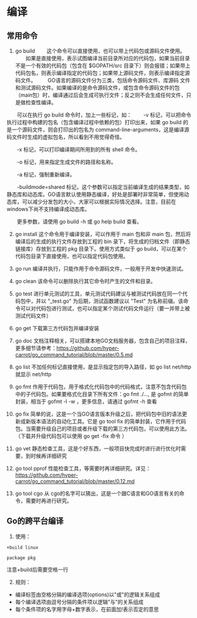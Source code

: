 # 编译 

## 常用命令

1. go build
　　这个命令可以直接使用，也可以带上代码包或源码文件使用。
　　如果是直接使用，表示试图编译当前目录所对应的代码包，如果当前目录不是一个有效的代码包（包含在 $GOPATH/src 目录下）则会报错；如果带上代码包名，则表示编译指定的代码包；如果带上源码文件，则表示编译指定源码文件。
　　GO语言的源码文件分为三类，包括命令源码文件、库源码 文件和测试源码文件。如果编译的是命令源码文件，或包含命令源码文件的包（main包）时，编译通过后会生成可执行文件；反之则不会生成任何文件，只是做检查性编译。

　　可以在执行 go build 命令时，加上一些标记，如：
　　-v 标记，可以把命令执行过程中构建的包名（包含编译过程中依赖的包）打印出来，如果 go build 的是一个源码文件，则会打印出的包名为 command-line-arguments，这是编译源码文件时生成的虚拟包名，所以看到不用觉得奇怪。

　　-x 标记，可以打印编译期间所用到的所有 shell 命令。

　　-o 标记，用来指定生成文件的路径和名称。

　　-a 标记，强制重新编译。

　　-buildmode=shared 标记，这个参数可以指定当前编译生成的结果类型，如静态库和动态库。GO语言默认使用静态编译，好处是部署时非常简单，但使用动态库，可以减少分发包的大小，大家可以根据实际情况选择。注意，目前在windows下尚不支持编译成动态库。

　　更多参数，请使用 go build -h 或 go help build 查看。

2. go install 
    这个命令用于编译安装，可以作用于 main 包和非 main 包，然后将编译后的生成的执行文件存放到工程的 bin 
    录下，将生成的归档文件（即静态链接库）存放到工程的 pkg 目录下。使用方式类似于 go build，可以在某个代码包目录下直接使用，也可以指定代码包使用。

3. go run 
    编译并执行，只能作用于命令源码文件，一般用于开发中快速测试。 

4. go clean 
    该命令可以删除执行其它命令时产生的文件和目录。

5. go test 
    进行单元测试的工具，单元测试代码建议与被测试代码放在同一个代码包中，并以 "_test.go" 为后期，测试函数建议以 "Test" 为名称前缀。该命令可以对代码包进行测试，也可以指定某个测试代码文件运行（要一并带上被测试代码文件）

6. go get 
    下载第三方代码包并编译安装 

7. go doc 
    文档注释相关，可以搭建本地GO文档服务器，包含自己的项目注释，更多细节请参考：https://github.com/hyper-carrot/go_command_tutorial/blob/master/0.5.md 

8. go list 
    不加任何标记直接使用，是显示指定包的导入路径，如 go list net/http 就显示 net/http

9. go fmt 
    作用于代码包，用于格式化代码包中的代码格式，注意不包含代码包中的子代码包。如果要格式化目录下所有文件：go fmt ./..., 是 gofmt 的简单封装，相当于 gofmt -l -w ，更多信息，请通过 gofmt -h 查看

10. go fix 
    简单的说，这是一个当GO语言版本升级之后，把代码包中旧的语法更新成新版本语法的自动化工具。它是 go tool fix 的简单封装，它作用于代码包。当需要升级自己的项目或者升级下载的第三方代码包，可以使用此方法。（下载并升级代码包可以使用 go get -fix 命令 ） 

11. go vet 
    静态检查工具，这是个好东西，一般项目快完成时进行进行优化时需要，到时候再详细研究 

12. go tool pprof 
    性能检查工具，等需要时再详细研究。详见：https://github.com/hyper-carrot/go_command_tutorial/blob/master/0.12.md

13. go tool cgo 
    从 cgo的名字可以猜出，这是一个跟C语言和GO语言有关的命令，需要时再进行研究。

## Go的跨平台编译  
1. 使用： 
``` 
+build linux

package pkg
``` 
注意+build后需要空格一行  

2. 规则：  
+ 编译标签由空格分隔的编译选项(options)以"或"的逻辑关系组成
+ 每个编译选项由逗号分隔的条件项以逻辑"与"的关系组成
+ 每个条件项的名字用字母+数字表示，在前面加!表示否定的意思 